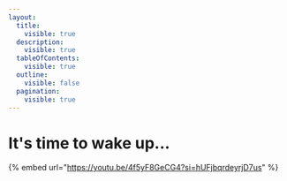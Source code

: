 ```yaml
---
layout:
  title:
    visible: true
  description:
    visible: true
  tableOfContents:
    visible: true
  outline:
    visible: false
  pagination:
    visible: true
---
```


# It's time to wake up...

{% embed url="https://youtu.be/4f5yF8GeCG4?si=hUFjbqrdeyrjD7us" %}
